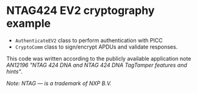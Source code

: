 # NTAG424 EV2 cryptography example

* `AuthenticateEV2` class to perform authentication with PICC
* `CryptoComm` class to sign/encrypt APDUs and validate responses.

This code was written according to the publicly available application note *AN12196 "NTAG 424 DNA and NTAG 424 DNA TagTamper features and hints"*.

*Note: NTAG — is a trademark of NXP B.V.*